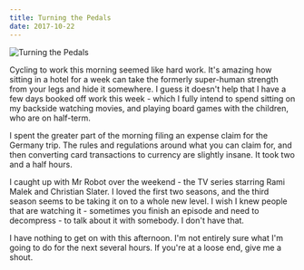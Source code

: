 ```yaml
---
title: Turning the Pedals
date: 2017-10-22
---
```


![Turning the Pedals](https://source.unsplash.com/9ZQzrLWV52M/1600x900)

Cycling to work this morning seemed like hard work. It's amazing how sitting in a hotel for a week can take the formerly super-human strength from your legs and hide it somewhere. I guess it doesn't help that I have a few days booked off work this week - which I fully intend to spend sitting on my backside watching movies, and playing board games with the children, who are on half-term.

I spent the greater part of the morning filing an expense claim for the Germany trip. The rules and regulations around what you can claim for, and then converting card transactions to currency are slightly insane. It took two and a half hours.

I caught up with Mr Robot over the weekend - the TV series starring Rami Malek and Christian Slater. I loved the first two seasons, and the third season seems to be taking it on to a whole new level. I wish I knew people that are watching it - sometimes you finish an episode and need to decompress - to talk about it with somebody. I don't have that.

I have nothing to get on with this afternoon. I'm not entirely sure what I'm going to do for the next several hours. If you're at a loose end, give me a shout.